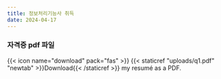 ```yaml
---
title: 정보처리기능사 취득
date: 2024-04-17
---
```


### 자격증 pdf 파일
{{< icon name="download" pack="fas" >}} {{< staticref "uploads/q1.pdf" "newtab" >}}Download{{< /staticref >}} my resumé as a PDF.

